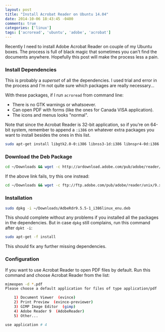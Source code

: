 ```yaml
---
layout: post
title: "Install Acrobat Reader on Ubuntu 14.04"
date: 2014-10-06 18:43:45 -0400
comments: true
categories: ['linux']
tags: ['acroread', 'ubuntu', 'adobe', 'acrobat']
---
```


Recently I need to install Adobe Acrobat Reader on couple of my Ubuntu boxes.
The process is full of black magic that sometimes you can't find the documents
anywhere. Hopefully this post will make the process less a pain.


### Install Dependencies

This is probably a *superset* of all the dependencies. I used trial and error
in the process and I'm not quite sure which packages are really necessary...

With these packages, if I run `acroread` from command line:

 - There is no GTK warnings or whatsoever.
 - Can open PDF with forms (like the ones for Canada VISA application).
 - The icons and menus looks "normal".

Note that since the Acrobat Reader is 32-bit application, so if you're on
64-bit system, remember to append a `:i386` on whatever extra packages you want
to install besides the ones in this list.

```bash
sudo apt-get install libgtk2.0-0:i386 libnss3-1d:i386 libnspr4-0d:i386 lib32nss-mdns libxml2:i386 libxslt1.1:i386 libstdc++6:i386 libcanberra-dev:i386 libcanberra-gtk-dev:i386 libcanberra-gtk-module:i386 libgkt2.0-dev:i386 gtk2-engines:i386 gtk2-engines-*:i386 gnome-themes-standard:i386 unity-gtk2-module:i386 libpangoxft-1.0.0:i386 libpangox-1.0.0:i386 libidn11:i386 dconf-gsettings-backend:i386
```

### Download the Deb Package

```bash
cd ~/Downloads && wget -c http://ardownload.adobe.com/pub/adobe/reader/unix/9.x/9.5.5/enu/AdbeRdr9.5.5-1_i386linux_enu.deb
```
If the above link fails, try this one instead:

```bash
cd ~/Downloads && wget -c ftp://ftp.adobe.com/pub/adobe/reader/unix/9.x/9.5.5/enu/AdbeRdr9.5.5-1_i386linux_enu.deb
```

### Installation

```bash
sudo dpkg -i ~/Downloads/AdbeRdr9.5.5-1_i386linux_enu.deb
```

This should complete without any problems if you installed all the packages in the
dependencies. But in case `dpkg` still complains, run this command after `dpkt -i`:

```bash
sudo apt-get -f install
```

This should fix any further missing dependencies.

### Configuration

If you want to use Acrobat Reader to open PDF files by default. Run this command and choose Acrobat Reader from the list:

```bash
mimeopen -d *.pdf
Please choose a default application for files of type application/pdf

    1) Document Viewer  (evince)
    2) Print Preview  (evince-previewer)
    3) GIMP Image Editor  (gimp)
    4) Adobe Reader 9  (AdobeReader)
    5) Other...

use application # 4
```
